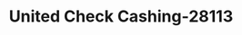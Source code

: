 ---
f_zip-code: 44094
f_state-code: OH
title: United Check Cashing-28113
f_phone: 440-953-3501
f_city-only: Willoughby
f_address: 35535 Euclid Ave Willoughby
f_location-unique-id: '28113'
slug: united-check-cashing-28113
updated-on: '2024-05-30T13:46:58.046Z'
created-on: '2024-05-30T13:36:59.803Z'
published-on: '2024-05-30T13:54:32.469Z'
f_city-state: cms/city/willoughby-oh.md
f_company: cms/company/united-check-cashing.md
f_state: cms/state/ohio.md
layout: '[payday-loan].html'
tags: payday-loan
---